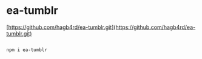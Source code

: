 # ea-tumblr

[https://github.com/hagb4rd/ea-tumblr.git](https://github.com/hagb4rd/ea-tumblr.git)

```

npm i ea-tumblr

```

